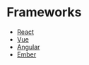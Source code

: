 # Frameworks

- [React](../topics/react.md)
- [Vue](../topics/vue.md)
- [Angular](../topics/angular.md)
- [Ember](../topics/ember.md)